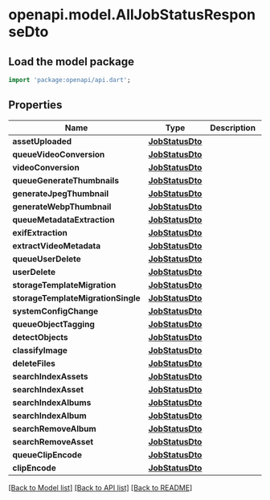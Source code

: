 # openapi.model.AllJobStatusResponseDto

## Load the model package
```dart
import 'package:openapi/api.dart';
```

## Properties
Name | Type | Description | Notes
------------ | ------------- | ------------- | -------------
**assetUploaded** | [**JobStatusDto**](JobStatusDto.md) |  | 
**queueVideoConversion** | [**JobStatusDto**](JobStatusDto.md) |  | 
**videoConversion** | [**JobStatusDto**](JobStatusDto.md) |  | 
**queueGenerateThumbnails** | [**JobStatusDto**](JobStatusDto.md) |  | 
**generateJpegThumbnail** | [**JobStatusDto**](JobStatusDto.md) |  | 
**generateWebpThumbnail** | [**JobStatusDto**](JobStatusDto.md) |  | 
**queueMetadataExtraction** | [**JobStatusDto**](JobStatusDto.md) |  | 
**exifExtraction** | [**JobStatusDto**](JobStatusDto.md) |  | 
**extractVideoMetadata** | [**JobStatusDto**](JobStatusDto.md) |  | 
**queueUserDelete** | [**JobStatusDto**](JobStatusDto.md) |  | 
**userDelete** | [**JobStatusDto**](JobStatusDto.md) |  | 
**storageTemplateMigration** | [**JobStatusDto**](JobStatusDto.md) |  | 
**storageTemplateMigrationSingle** | [**JobStatusDto**](JobStatusDto.md) |  | 
**systemConfigChange** | [**JobStatusDto**](JobStatusDto.md) |  | 
**queueObjectTagging** | [**JobStatusDto**](JobStatusDto.md) |  | 
**detectObjects** | [**JobStatusDto**](JobStatusDto.md) |  | 
**classifyImage** | [**JobStatusDto**](JobStatusDto.md) |  | 
**deleteFiles** | [**JobStatusDto**](JobStatusDto.md) |  | 
**searchIndexAssets** | [**JobStatusDto**](JobStatusDto.md) |  | 
**searchIndexAsset** | [**JobStatusDto**](JobStatusDto.md) |  | 
**searchIndexAlbums** | [**JobStatusDto**](JobStatusDto.md) |  | 
**searchIndexAlbum** | [**JobStatusDto**](JobStatusDto.md) |  | 
**searchRemoveAlbum** | [**JobStatusDto**](JobStatusDto.md) |  | 
**searchRemoveAsset** | [**JobStatusDto**](JobStatusDto.md) |  | 
**queueClipEncode** | [**JobStatusDto**](JobStatusDto.md) |  | 
**clipEncode** | [**JobStatusDto**](JobStatusDto.md) |  | 

[[Back to Model list]](../README.md#documentation-for-models) [[Back to API list]](../README.md#documentation-for-api-endpoints) [[Back to README]](../README.md)


